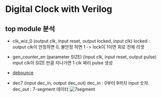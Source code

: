 # Digital Clock with Verilog

## top module 분석

- clk_wiz_0 (output clk, input reset, output locked, input clk)
  locked : output clk이 안정하면 0, 불안정 하면 1 -> lock이 1이면 회로 전체 리셋

- gen_counter_en (parameter SIZE) (input clk, input reset, output pulse)
  input clk이 SIZE 만큼 지나가면 1 clk 짜리 pulse 생성

- [debounce](https://github.com/SungChul-CHA/Uart_Verilog#debouncer)

- dec7 (input dec_in, output dec_out)
  dec_in : 0부터 9까지 input 숫자. dec_out : 7-segment 데이터
  ![7segment](https://media.parallax.com/wp-content/uploads/2020/07/13155129/350-00027a-600x600.png.webp)
